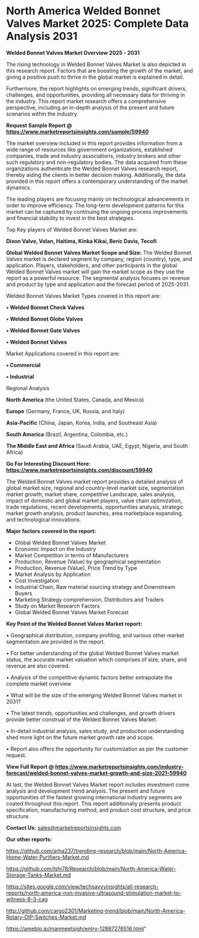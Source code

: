 # North America Welded Bonnet Valves Market 2025: Complete Data Analysis 2031

<Strong> Welded Bonnet Valves Market Overview 2025 - 2031</strong>

The rising technology in Welded Bonnet Valves Market is also depicted in this research report. Factors that are boosting the growth of the market, and giving a positive push to thrive in the global market is explained in detail.

Furthermore, the report highlights on emerging trends, significant drivers, challenges, and opportunities, providing all necessary data for thriving in the industry. This report market research offers a comprehensive perspective, including an in-depth analysis of the present and future scenarios within the industry.

<strong>Request Sample Report @ <a href=https://www.marketreportsinsights.com/sample/59940>https://www.marketreportsinsights.com/sample/59940</a></strong>

The market overview included in this report provides information from a wide range of resources like government organizations, established companies, trade and industry associations, industry brokers and other such regulatory and non-regulatory bodies. The data acquired from these organizations authenticate the Welded Bonnet Valves research report, thereby aiding the clients in better decision making. Additionally, the data provided in this report offers a contemporary understanding of the market dynamics.

The leading players are focusing mainly on technological advancements in order to improve efficiency. The long-term development patterns for this market can be captured by continuing the ongoing process improvements and financial stability to invest in the best strategies.

Top Key players of Welded Bonnet Valves Market are:

<strong>Dixon Valve, Velan, Haitima, Kinka Kikai, Beric Davis, Tecofi</strong>

<strong><b>Global Welded Bonnet Valves Market Scope and Size:</b></strong>
The Welded Bonnet Valves market is declared segment by company, region (country), type, and application. Players, stakeholders, and other participants in the global Welded Bonnet Valves market will gain the market scope as they use the report as a powerful resource. The segmental analysis focuses on revenue and product by type and application and the forecast period of 2025-2031.

Welded Bonnet Valves Market Types covered in this report are:

<strong>• Welded Bonnet Check Valves

• Welded Bonnet Globe Valves

• Welded Bonnet Gate Valves

• Welded Bonnet Valves</strong>

Market Applications covered in this report are:

<strong>• Commercial

• Industrial</strong> 

Regional Analysis

<strong>North America</strong> (the United States, Canada, and Mexico)

<strong>Europe</strong> (Germany, France, UK, Russia, and Italy)

<strong>Asia-Pacific</strong> (China, Japan, Korea, India, and Southeast Asia)

<strong>South America</strong> (Brazil, Argentina, Colombia, etc.)

<strong>The Middle East and Africa</strong> (Saudi Arabia, UAE, Egypt, Nigeria, and South Africa)

<strong>Go For Interesting Discount Here: <a href=https://www.marketreportsinsights.com/discount/59940>https://www.marketreportsinsights.com/discount/59940</a></strong>

The Welded Bonnet Valves market report provides a detailed analysis of global market size, regional and country-level market size, segmentation market growth, market share, competitive Landscape, sales analysis, impact of domestic and global market players, value chain optimization, trade regulations, recent developments, opportunities analysis, strategic market growth analysis, product launches, area marketplace expanding, and technological innovations.

<strong><b>Major factors covered in the report:</b></strong>
<ul>
  <li>Global Welded Bonnet Valves Market </li>
  <li>Economic Impact on the Industry</li>
  <li>Market Competition in terms of Manufacturers</li>
  <li>Production, Revenue (Value) by geographical segmentation</li>
  <li>Production, Revenue (Value), Price Trend by Type</li>
  <li>Market Analysis by Application</li>
  <li>Cost Investigation</li>
  <li>Industrial Chain, Raw material sourcing strategy and Downstream Buyers</li>
  <li>Marketing Strategy comprehension, Distributors and Traders</li>
  <li>Study on Market Research Factors</li>
  <li>Global Welded Bonnet Valves Market Forecast</li>
</ul>

<strong><b>Key Point of the Welded Bonnet Valves Market report:</b></strong>

• Geographical distribution, company profiling, and various other market segmentation are provided in the report.

• For better understanding of the global Welded Bonnet Valves market status, the accurate market valuation which comprises of size, share, and revenue are also covered.

• Analysis of the competitive dynamic factors better extrapolate the complete market overview

• What will be the size of the emerging Welded Bonnet Valves market in 2031?

• The latest trends, opportunities and challenges, and growth drivers provide better construal of the Welded Bonnet Valves Market.

• In-detail industrial analysis, sales study, and production understanding shed more light on the future market growth rate and scope.

• Report also offers the opportunity for customization as per the customer request.

<strong><b>View Full Report @ <a href=https://www.marketreportsinsights.com/industry-forecast/welded-bonnet-valves-market-growth-and-size-2021-59940>https://www.marketreportsinsights.com/industry-forecast/welded-bonnet-valves-market-growth-and-size-2021-59940</a></b></strong>


At last, the Welded Bonnet Valves Market report includes investment come analysis and development trend analysis. The present and future opportunities of the fastest growing international industry segments are coated throughout this report. This report additionally presents product specification, manufacturing method, and product cost structure, and price structure.

<strong>Contact Us:</strong>
sales@marketreportsinsights.com

<strong>Our other reports:</strong>

<a href=https://github.com/arha237/trending-research/blob/main/North-America-Home-Water-Purifiers-Market.md>https://github.com/arha237/trending-research/blob/main/North-America-Home-Water-Purifiers-Market.md</a>

<a href=https://github.com/Ishi78/Research/blob/main/North-America-Water-Storage-Tanks-Market.md>https://github.com/Ishi78/Research/blob/main/North-America-Water-Storage-Tanks-Market.md</a>

<a href=https://sites.google.com/view/techsavvyinsights/all-research-reports/north-america-non-invasive-ultrasound-stimulation-market-to-witness-8-3-cag>https://sites.google.com/view/techsavvyinsights/all-research-reports/north-america-non-invasive-ultrasound-stimulation-market-to-witness-8-3-cag</a>

<a href=http://github.com/cargo2301/Marketing-trend/blob/main/North-America-Rotary-DIP-Switches-Market.md>http://github.com/cargo2301/Marketing-trend/blob/main/North-America-Rotary-DIP-Switches-Market.md</a>

<a href=https://ameblo.jp/manmeetsigh/entry-12887276516.html>https://ameblo.jp/manmeetsigh/entry-12887276516.html</a>"
